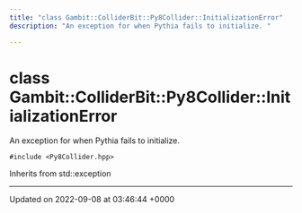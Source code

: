```yaml
---
title: "class Gambit::ColliderBit::Py8Collider::InitializationError"
description: "An exception for when Pythia fails to initialize. "

---
```


# class Gambit::ColliderBit::Py8Collider::InitializationError



An exception for when Pythia fails to initialize. 


`#include <Py8Collider.hpp>`

Inherits from std::exception

-------------------------------

Updated on 2022-09-08 at 03:46:44 +0000